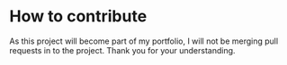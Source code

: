 # How to contribute

As this project will become part of my portfolio, I will not be merging pull requests in to the project. Thank you for your understanding.
